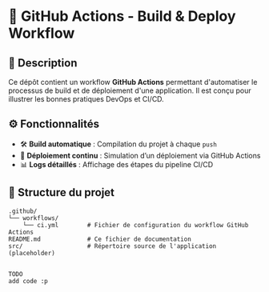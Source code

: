 # 🚀 GitHub Actions - Build & Deploy Workflow

## 📌 Description

Ce dépôt contient un workflow **GitHub Actions** permettant d'automatiser le processus de build et de déploiement d'une application. Il est conçu pour illustrer les bonnes pratiques DevOps et CI/CD.

## ⚙️ Fonctionnalités

- 🛠 **Build automatique** : Compilation du projet à chaque `push`
- 🚀 **Déploiement continu** : Simulation d’un déploiement via GitHub Actions
- 📊 **Logs détaillés** : Affichage des étapes du pipeline CI/CD

## 📂 Structure du projet

```plaintext
.github/
└── workflows/
    └── ci.yml        # Fichier de configuration du workflow GitHub Actions
README.md             # Ce fichier de documentation
src/                  # Répertoire source de l'application (placeholder)


TODO
add code :p 

